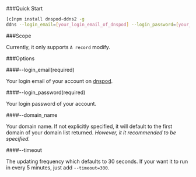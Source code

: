###Quick Start

```bash
[c]npm install dnspod-ddns2 -g
ddns --login_email=[your_login_email_of_dnspod] --login_password=[your_login_password_of_dnspod]
```

###Scope

Currently, it only supports ```A record``` modify.

###Options

####--login_email(required)

Your login email of your account on [dnspod](https://www.dnspod.cn).

####--login_password(required)

Your login password of your account.

####--domain_name

Your domain name. If not explicitly specified, it will default to the first domain of your domain list returned. *However, it it recommended to be specified.*

####--timeout

The updating frequency which defaults to 30 seconds. If your want it to run in every 5 minutes, just add ```--timeout=300```.
